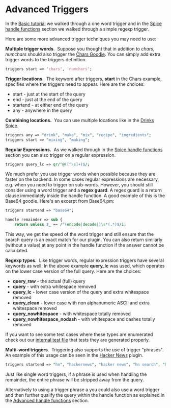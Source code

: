 # Advanced Triggers
In the [Basic tutorial](general.md#basic-tutorial) we walked through a one word trigger and in the [Spice handle functions](spice.md#spice-handle-functions) section we walked through a simple regexp trigger.

Here are some more advanced trigger techniques you may need to use:

**Multiple trigger words**. &nbsp;Suppose you thought that in addition to _chars_, _numchars_ should also trigger the [Chars Goodie](https://github.com/duckduckgo/zeroclickinfo-goodies/blob/master/lib/DDG/Goodie/Chars.pm). You can simply add extra trigger words to the triggers definition.

```perl
triggers start => 'chars', 'numchars';
```

**Trigger locations.** &nbsp;The keyword after triggers, **start** in the Chars example, specifies where the triggers need to appear. Here are the choices:

 * start - just at the start of the query
 * end - just at the end of the query
 * startend - at either end of the query
 * any - anywhere in the query

**Combining locations.** &nbsp;You can use multiple locations like in the [Drinks Spice](https://github.com/duckduckgo/zeroclickinfo-spice/blob/master/lib/DDG/Spice/Drinks.pm).

```perl
triggers any => "drink", "make", "mix", "recipe", "ingredients";
triggers start => "mixing", "making";
```

**Regular Expressions.** &nbsp;As we walked through in the [Spice handle functions](spice.md#spice-handle-functions) section you can also trigger on a regular expression.

```perl
triggers query_lc => qr/^@([^\s]+)$/;
```

We much prefer you use trigger words when possible because they are faster on the backend. In some cases regular expressions are necessary, e.g. when you need to trigger on sub-words. However, you should still consider using a word trigger and a **regex guard**. A regex guard is a return clause immediately inside the handle function. A good example of this is the Base64 goodie. Here's an excerpt from Base64.pm:

```perl
triggers startend => "base64";

handle remainder => sub {
    return unless $_ =~ /^(encode|decode|)\s*(.*)$/i;
```

This way, we get the speed of the word trigger and still ensure that the search query is an exact match for our plugin. You can also return similarly (without a value) at any point in the handle function if the answer cannot be calculated.


**Regexp types.** &nbsp;Like trigger words, regular expression triggers have several keywords as well. In the above example **query_lc** was used, which operates on the lower case version of the full query. Here are the choices:

 * **query_raw** - the actual (full) query
 * **query** - with extra whitespace removed
 * **query_lc** - lower case version of the query and extra whitespace removed
 * **query_clean** - lower case with non alphanumeric ASCII and extra whitespace removed
 * **query_nowhitespace** - with whitespace totally removed
 * **query_nowhitespace_nodash** - with whitespace and dashes totally removed

If you want to see some test cases where these types are enumerated check out our [internal test file](https://github.com/duckduckgo/duckduckgo/blob/master/t/15-request.t) that tests they are generated properly.

**Multi-word triggers**. &nbsp;Triggering also supports the use of trigger "phrases". An example of this usage can be seen in the [Hacker News](https://github.com/duckduckgo/zeroclickinfo-spice/blob/master/lib/DDG/Spice/HackerNews.pm) plugin.

```perl
triggers startend => "hn", "hackernews", "hacker news", "hn search", "hnsearch", "hacker news search", "news.yc", "news.ycombinator.com", "hackernews search";
```

Just like single word triggers, if a phrase is used when handling the remainder, the entire phrase will be stripped away from the query.

Alternatively to using a trigger phrase a you could also use a word trigger and then further qualify the query within the handle function as explained in the [Advanced handle functions](#advanced-handle-functions) section.
